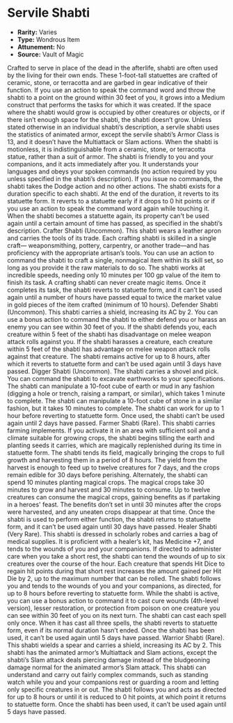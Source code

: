 # Servile Shabti

- **Rarity:** Varies
- **Type:** Wondrous Item
- **Attunement:** No
- **Source:** Vault of Magic

Crafted to serve in place of the dead in the afterlife, shabti are often used by the living for their own ends. These 1-foot-tall statuettes are crafted of ceramic, stone, or terracotta and are garbed in gear indicative of their function. If you use an action to speak the command word and throw the shabti to a point on the ground within 30 feet of you, it grows into a Medium construct that performs the tasks for which it was created. If the space where the shabti would grow is occupied by other creatures or objects, or if there isn’t enough space for the shabti, the shabti doesn’t grow. Unless stated otherwise in an individual shabti’s description, a servile shabti uses the statistics of animated armor, except the servile shabti’s Armor Class is 13, and it doesn’t have the Multiattack or Slam actions. When the shabti is motionless, it is indistinguishable from a ceramic, stone, or terracotta statue, rather than a suit of armor. The shabti is friendly to you and your companions, and it acts immediately after you. It understands your languages and obeys your spoken commands (no action required by you unless specified in the shabti’s description). If you issue no commands, the shabti takes the Dodge action and no other actions. The shabti exists for a duration specific to each shabti. At the end of the duration, it reverts to its statuette form. It reverts to a statuette early if it drops to 0 hit points or if you use an action to speak the command word again while touching it. When the shabti becomes a statuette again, its property can't be used again until a certain amount of time has passed, as specified in the shabti’s description. Crafter Shabti (Uncommon). This shabti wears a leather apron and carries the tools of its trade. Each crafting shabti is skilled in a single craft— weaponsmithing, pottery, carpentry, or another trade—and has proficiency with the appropriate artisan’s tools. You can use an action to command the shabti to craft a single, nonmagical item within its skill set, so long as you provide it the raw materials to do so. The shabti works at incredible speeds, needing only 10 minutes per 100 gp value of the item to finish its task. A crafting shabti can never create magic items. Once it completes its task, the shabti reverts to statuette form, and it can’t be used again until a number of hours have passed equal to twice the market value in gold pieces of the item crafted (minimum of 10 hours). Defender Shabti (Uncommon). This shabti carries a shield, increasing its AC by 2. You can use a bonus action to command the shabti to either defend you or harass an enemy you can see within 30 feet of you. If the shabti defends you, each creature within 5 feet of the shabti has disadvantage on melee weapon attack rolls against you. If the shabti harasses a creature, each creature within 5 feet of the shabti has advantage on melee weapon attack rolls against that creature. The shabti remains active for up to 8 hours, after which it reverts to statuette form and can’t be used again until 3 days have passed. Digger Shabti (Uncommon). The shabti carries a shovel and pick. You can command the shabti to excavate earthworks to your specifications. The shabti can manipulate a 10-foot cube of earth or mud in any fashion (digging a hole or trench, raising a rampart, or similar), which takes 1 minute to complete. The shabti can manipulate a 10-foot cube of stone in a similar fashion, but it takes 10 minutes to complete. The shabti can work for up to 1 hour before reverting to statuette form. Once used, the shabti can’t be used again until 2 days have passed. Farmer Shabti (Rare). This shabti carries farming implements. If you activate it in an area with sufficient soil and a climate suitable for growing crops, the shabti begins tilling the earth and planting seeds it carries, which are magically replenished during its time in statuette form. The shabti tends its field, magically bringing the crops to full growth and harvesting them in a period of 8 hours. The yield from the harvest is enough to feed up to twelve creatures for 7 days, and the crops remain edible for 30 days before perishing. Alternately, the shabti can spend 10 minutes planting magical crops. The magical crops take 30 minutes to grow and harvest and 30 minutes to consume. Up to twelve creatures can consume the magical crops, gaining benefits as if partaking in a heroes' feast. The benefits don’t set in until 30 minutes after the crops were harvested, and any uneaten crops disappear at that time. Once the shabti is used to perform either function, the shabti returns to statuette form, and it can’t be used again until 30 days have passed. Healer Shabti (Very Rare). This shabti is dressed in scholarly robes and carries a bag of medical supplies. It is proficient with a healer’s kit, has Medicine +7, and tends to the wounds of you and your companions. If directed to administer care when you take a short rest, the shabti can tend the wounds of up to six creatures over the course of the hour. Each creature that spends Hit Dice to regain hit points during that short rest increases the amount gained per Hit Die by 2, up to the maximum number that can be rolled. The shabti follows you and tends to the wounds of you and your companions, as directed, for up to 8 hours before reverting to statuette form. While the shabti is active, you can use a bonus action to command it to cast cure wounds (4th-level version), lesser restoration, or protection from poison on one creature you can see within 30 feet of you on its next turn. The shabti can cast each spell only once. When it has cast all three spells, the shabti reverts to statuette form, even if its normal duration hasn’t ended. Once the shabti has been used, it can’t be used again until 5 days have passed. Warrior Shabti (Rare). This shabti wields a spear and carries a shield, increasing its AC by 2. This shabti has the animated armor’s Multiattack and Slam actions, except the shabti’s Slam attack deals piercing damage instead of the bludgeoning damage normal for the animated armor’s Slam attack. This shabti can understand and carry out fairly complex commands, such as standing watch while you and your companions rest or guarding a room and letting only specific creatures in or out. The shabti follows you and acts as directed for up to 8 hours or until it is reduced to 0 hit points, at which point it returns to statuette form. Once the shabti has been used, it can’t be used again until 5 days have passed.
